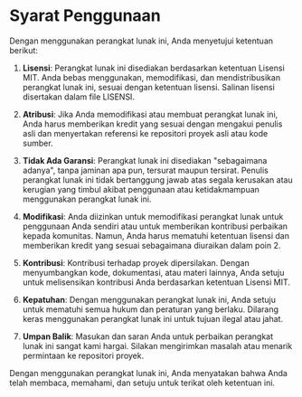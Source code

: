 # Syarat Penggunaan

Dengan menggunakan perangkat lunak ini, Anda menyetujui ketentuan berikut:

1. **Lisensi**: Perangkat lunak ini disediakan berdasarkan ketentuan Lisensi MIT. Anda bebas menggunakan, memodifikasi, dan mendistribusikan perangkat lunak ini, sesuai dengan ketentuan lisensi. Salinan lisensi disertakan dalam file LISENSI.

2. **Atribusi**: Jika Anda memodifikasi atau membuat perangkat lunak ini, Anda harus memberikan kredit yang sesuai dengan mengakui penulis asli dan menyertakan referensi ke repositori proyek asli atau kode sumber.

3. **Tidak Ada Garansi**: Perangkat lunak ini disediakan "sebagaimana adanya", tanpa jaminan apa pun, tersurat maupun tersirat. Penulis perangkat lunak ini tidak bertanggung jawab atas segala kerusakan atau kerugian yang timbul akibat penggunaan atau ketidakmampuan menggunakan perangkat lunak ini.

4. **Modifikasi**: Anda diizinkan untuk memodifikasi perangkat lunak untuk penggunaan Anda sendiri atau untuk memberikan kontribusi perbaikan kepada komunitas. Namun, Anda harus mematuhi ketentuan lisensi dan memberikan kredit yang sesuai sebagaimana diuraikan dalam poin 2.

5. **Kontribusi**: Kontribusi terhadap proyek dipersilakan. Dengan menyumbangkan kode, dokumentasi, atau materi lainnya, Anda setuju untuk melisensikan kontribusi Anda berdasarkan ketentuan Lisensi MIT.

6. **Kepatuhan**: Dengan menggunakan perangkat lunak ini, Anda setuju untuk mematuhi semua hukum dan peraturan yang berlaku. Dilarang keras menggunakan perangkat lunak ini untuk tujuan ilegal atau jahat.

7. **Umpan Balik**: Masukan dan saran Anda untuk perbaikan perangkat lunak ini sangat kami hargai. Silakan mengirimkan masalah atau menarik permintaan ke repositori proyek.

Dengan menggunakan perangkat lunak ini, Anda menyatakan bahwa Anda telah membaca, memahami, dan setuju untuk terikat oleh ketentuan ini.